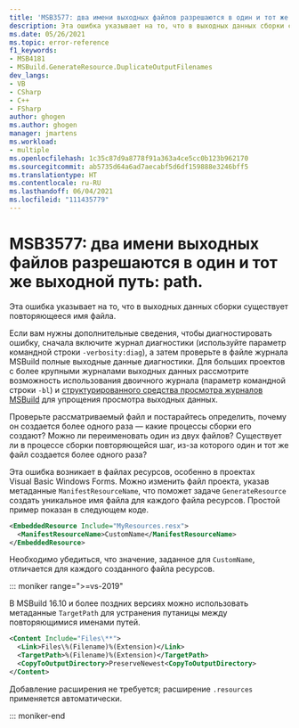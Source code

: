 ```yaml
---
title: 'MSB3577: два имени выходных файлов разрешаются в один и тот же выходной путь: path.'
description: Эта ошибка указывает на то, что в выходных данных сборки существует повторяющееся имя файла.
ms.date: 05/26/2021
ms.topic: error-reference
f1_keywords:
- MSB4181
- MSBuild.GenerateResource.DuplicateOutputFilenames
dev_langs:
- VB
- CSharp
- C++
- FSharp
author: ghogen
ms.author: ghogen
manager: jmartens
ms.workload:
- multiple
ms.openlocfilehash: 1c35c87d9a8778f91a363a4ce5cc0b123b962170
ms.sourcegitcommit: ab5735d64a6ad7aecabf5d6df159888e3246bff5
ms.translationtype: HT
ms.contentlocale: ru-RU
ms.lasthandoff: 06/04/2021
ms.locfileid: "111435779"
---
```

# <a name="msb3577-two-output-file-names-resolved-to-the-same-output-path-path"></a>MSB3577: два имени выходных файлов разрешаются в один и тот же выходной путь: path.

Эта ошибка указывает на то, что в выходных данных сборки существует повторяющееся имя файла.

Если вам нужны дополнительные сведения, чтобы диагностировать ошибку, сначала включите журнал диагностики (используйте параметр командной строки `-verbosity:diag`), а затем проверьте в файле журнала MSBuild полные выходные данные диагностики. Для больших проектов с более крупными журналами выходных данных рассмотрите возможность использования двоичного журнала (параметр командной строки `-bl`) и [структурированного средства просмотра журналов MSBuild](https://msbuildlog.com/) для упрощения просмотра выходных данных.

Проверьте рассматриваемый файл и постарайтесь определить, почему он создается более одного раза — какие процессы сборки его создают? Можно ли переименовать один из двух файлов?  Существует ли в процессе сборки повторяющейся шаг, из-за которого один и тот же файл создается более одного раза?

Эта ошибка возникает в файлах ресурсов, особенно в проектах Visual Basic Windows Forms. Можно изменить файл проекта, указав метаданные `ManifestResourceName`, что поможет задаче `GenerateResource` создать уникальное имя файла для каждого файла ресурсов. Простой пример показан в следующем коде.

```xml
<EmbeddedResource Include="MyResources.resx">
  <ManifestResourceName>CustomName</ManifestResourceName>
</EmbeddedResource>
```

Необходимо убедиться, что значение, заданное для `CustomName`, отличается для каждого созданного файла ресурсов.

::: moniker range=">=vs-2019"

В MSBuild 16.10 и более поздних версиях можно использовать метаданные `TargetPath` для устранения путаницы между повторяющимися именами путей.

```xml
<Content Include="Files\**">
  <Link>Files\%(Filename)%(Extension)</Link>
  <TargetPath>%(Filename)%(Extension)</TargetPath>
  <CopyToOutputDirectory>PreserveNewest<CopyToOutputDirectory>
</Content>
```

Добавление расширения не требуется; расширение `.resources` применяется автоматически.

::: moniker-end


